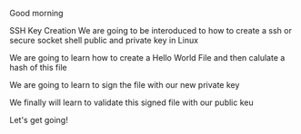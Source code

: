 Good morning

SSH Key Creation
We are going to be interoduced to how to create a ssh or secure socket shell public and private key in Linux

We are going to learn how to create a Hello World File and then calulate a hash of this file

We are going to learn to sign the file with our new private key

We finally will learn to validate this signed file with our public keu


Let's get going!